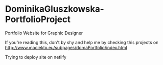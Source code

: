 # DominikaGluszkowska-PortfolioProject
Portfolio Website for Graphic Designer

If you're reading this, don't by shy and help me by checking this projects on http://www.maciekto.eu/subpages/domaPortfolio/index.html

Trying to deploy site on netlify
